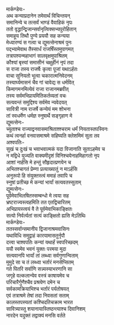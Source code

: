 मार्कण्डेयः-  
अथ कन्याप्रदानेन तमेवार्थं विचिन्तयन्  
समानिन्ये च तत्सर्वं भाण्डं वैवाहिकं नृपः  
ततो वृद्धान्द्विजान्सर्वानृत्विक्सभ्यपुरोहितान्  
समाहूय तिथौ पुण्ये प्रययौ सह कन्यया  
मेध्यारण्यं स गत्वा च द्युमत्सेनाश्रमं पुनः  
पद्भ्यामेवाथ तैस्सार्धं राजर्षिंस्तमुपागमत्  
तत्रापश्यन्महाभागं सालवृक्षमुपाश्रितम्  
कौश्यां बृस्यां समासीनं चक्षुर्हीनं नृपं तदा  
स राजा तस्य राजर्षेः कृत्वा पूजां यथाऽर्हतः  
वाचा सुनियतो भूत्वा चकारात्मनिवेदनम्  
तस्यार्घ्यमासनं चैव गां चावेद्य स धर्मवित्  
किमागमनमित्येवं राजा राजानमब्रवीत्  
तस्य सर्वमभिप्रायमितिकर्तव्यतां वचः  
सत्यवन्तं समुद्दिश्य सर्वमेव न्यवेदयत्  
सावित्री नाम राजर्षे कन्येयं मम शोभना  
तां स्वधर्मेण धर्मज्ञ स्नुषार्थे सङ्गृहाण मे  
द्युमत्सेनः-  
च्युताश्च राज्याद्वनवासमाश्रिताश्श्चराम धर्मं नियतास्तपस्विनः  
कथं त्वनर्हा वनवासमाश्रमे सहिष्यति क्लेशमिमं सुता तव  
अश्वपतिः-  
सुखं च दुःखं च भवाभवात्मकं यदा विजानाति सुताऽहमेव च  
न मद्विधे युज्यति वाक्यमीदृशं विनिश्चयेनाहमिहागतो नृप  
आशां नार्हसि मे हन्तुं सौहृदात्प्रणयेन च  
अभितश्चागतं प्रेम्णा प्रत्याख्यातुं न माऽर्हसि  
अनुरूपो हि संयुक्तस्त्वं ममाहं तवापि च  
स्नुषां प्रतीच्छ मे कन्यां भार्यां सत्यवतस्सुताम्  
द्युमत्सेनः-  
पूर्वमेवाभिलषितस्सम्बन्धो मे त्वया सह  
भ्रष्टराज्यस्त्वहमिति तत एतद्विचारितम्  
अभिप्रायस्त्वयं वै ते पूर्वमेवाभिकाङ्क्षितः  
सत्यो निर्वर्त्यतां सत्यं काङ्क्षितो ह्यसि मेऽतिथिः  
मार्कण्डेयः-  
ततस्सर्वान्समानीय द्विजानाश्रमवासिनः  
यथाविधि समुद्वाहं कारयामासतुर्नृपौ  
दत्त्वा चाश्वपतिः कन्यां यथार्हं स्वपरिच्छदम्  
ययौ स्वमेव भवनं युक्तः परमया मुदा  
सत्यवानपि भार्यां तां लब्ध्वा सर्वगुणान्विताम्  
मुमुदे सा च तं लब्ध्वा भर्तारं मनसेप्सितम्  
गते पितरि सर्वाणि सन्न्यस्याभरणानि सा  
जगृहे वल्कलान्येव वस्त्रं काषायमेव च  
परिचारैर्गुणैश्चैव प्रश्रयेण दमेन च  
सर्वकामक्रियाभिश्च भर्तारं पर्यतोषयत्  
एवं तत्राश्रमे तेषां तदा निवसतां सताम्  
कालस्तपस्यतां कश्चिदतिचक्राम भारत  
सावित्र्यास्तु शयानायास्तिष्ठन्त्याश्च दिवानिशम्  
नारदेन यदुक्तं तद्वाक्यं मनसि वर्तते  
